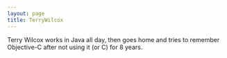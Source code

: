 ```yaml
---
layout: page
title: TerryWilcox
---
```




Terry Wilcox works in Java all day, then goes home and tries to remember Objective-C after not using it (or C) for 8 years.
